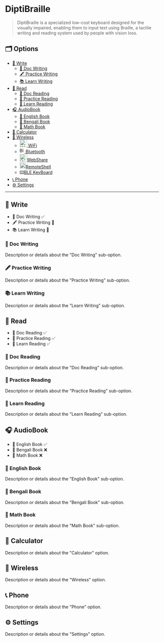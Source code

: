 # DiptiBraille
> DiptiBraille is a specialized low-cost keyboard designed for the visually impaired, enabling them to input text using Braille, a tactile writing and reading system used by people with vision loss.

## 🗂️ Options

- [📝 Write](#-write)
  - [📄 Doc Writing](#-doc-writing)
  - [🖋️ Practice Writing](#-practice-writing)
  - [📚 Learn Writing](#-learn-writing)
- [📖 Read](#-read)
  - [📜 Doc Reading](#-doc-reading)
  - [📖 Practice Reading](#-practice-reading)
  - [📘 Learn Reading](#-learn-reading)
- [🎧 AudioBook](#-audiobook)
  - [📕 English Book](#-english-book)
  - [📙 Bengali Book](#-bengali-book)
  - [📗 Math Book](#-math-book)
- [🧮 Calculator](#-calculator)
- [📡 Wireless](#-wireless)
  - [<img src="https://camo.githubusercontent.com/e80580d13d9769082fdd40894d586e4c8611da7998068ef2294ba35dd5975b15/68747470733a2f2f662e636c6f75642e6769746875622e636f6d2f6173736574732f313036373930372f313733313732342f37353661333561322d363330662d313165332d383732632d3936323166666364623830322e706e67" alt="WiFi Icon" width="24" height="24"> WiFi](#-wifi)
  - [<img src="https://static-00.iconduck.com/assets.00/bluetooth-icon-1365x2048-1dbwtuc9.png" alt="Bluetooth Icon" width="16" height="17"> Bluetooth](#-bluetooth)
  - <img src="https://dbservices.com/assets/article/2019/10/filemaker-cloud-1.png" alt="WebShare Icon" width="24" height="24">[WebShare](#-webshare)
  - <img src="https://www.unifiedremote.com/remotes/raw/unifiedremote_remotes_master/main_command/icon_hires.png" alt="RemoteShell Icon" width="20" height="20">[RemoteShell](#-remoteshell)
  - ⌨️[BLE KeyBoard](#-ble-keyboard)
- [📞 Phone](#-phone)
- [⚙️ Settings](#-settings)

---

## 📝 Write

- 📄 Doc Writing ✅
- 🖋️ Practice Writing 🔄
- 📚 Learn Writing 🔄

### 📄 Doc Writing

Description or details about the "Doc Writing" sub-option.

### 🖋️ Practice Writing

Description or details about the "Practice Writing" sub-option.

### 📚 Learn Writing

Description or details about the "Learn Writing" sub-option.

## 📖 Read

- 📜 Doc Reading ✅
- 📖 Practice Reading ✅
- 📘 Learn Reading ✅

### 📜 Doc Reading

Description or details about the "Doc Reading" sub-option.

### 📖 Practice Reading

Description or details about the "Practice Reading" sub-option.

### 📘 Learn Reading

Description or details about the "Learn Reading" sub-option.

## 🎧 AudioBook

- 📕 English Book ✅
- 📙 Bengali Book ❌
- 📗 Math Book ❌

### 📕 English Book

Description or details about the "English Book" sub-option.

### 📙 Bengali Book

Description or details about the "Bengali Book" sub-option.

### 📗 Math Book

Description or details about the "Math Book" sub-option.

## 🧮 Calculator

Description or details about the "Calculator" option.

## 📡 Wireless

Description or details about the "Wireless" option.

## 📞 Phone

Description or details about the "Phone" option.

## ⚙️ Settings

Description or details about the "Settings" option.
